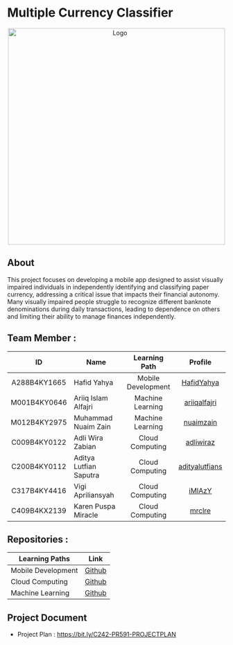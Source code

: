 # Multiple Currency Classifier
<div align="center">
  <img src="images.png" alt="Logo" width="500" height=500"/>
</div>

## About
This project focuses on developing a mobile app designed to assist visually impaired individuals in independently identifying and classifying paper currency, addressing a critical issue that impacts their financial autonomy. Many visually impaired people struggle to recognize different banknote denominations during daily transactions, leading to dependence on others and limiting their ability to manage finances independently.


## Team Member :
|      ID      | Name                   |     Learning Path   |    Profile                                          |
|:------------:|------------------------|:-------------------:|:---------------------------------------------------:|
| A288B4KY1665 | Hafid Yahya            | Mobile Development  | [HafidYahya](https://github.com/HafidYahya)         |
| M001B4KY0646 | Ariiq Islam Alfajri    | Machine Learning    | [ariiqalfajri](https://github.com/ariiqalfajri)     |
| M012B4KY2975 | Muhammad Nuaim Zain    | Machine Learning    | [nuaimzain](https://github.com/nuaimzain)           |
| C009B4KY0122 | Adli Wira Zabian       | Cloud Computing     | [adliwiraz](https://github.com/adliwiraz)           |
| C200B4KY0112 | Aditya Lutfian Saputra | Cloud Computing     | [adityalutfians](https://github.com/adityalutfians) |
| C317B4KY4416 | Vigi Apriliansyah      | Cloud Computing     | [iMlAzY](https://github.com/vigiapriliansyah)       |
| C409B4KX2139 | Karen Puspa Miracle    | Cloud Computing     | [mrclre](https://github.com/mrclre)                 | 


## Repositories :
| Learning Paths	   |                                        Link                                                   |
|--------------------|:---------------------------------------------------------------------------------------------:|
| Mobile Development | [Github](https://github.com/Currency-Clasification-Bangkit-2024/multiple-currency-classifier) |
| Cloud Computing    | [Github](https://github.com/Currency-Clasification-Bangkit-2024/CC-API) |
| Machine Learning	 | [Github](https://github.com/Currency-Clasification-Bangkit-2024/MCC-ML) |

## Project Document
* Project Plan : https://bit.ly/C242-PR591-PROJECTPLAN

